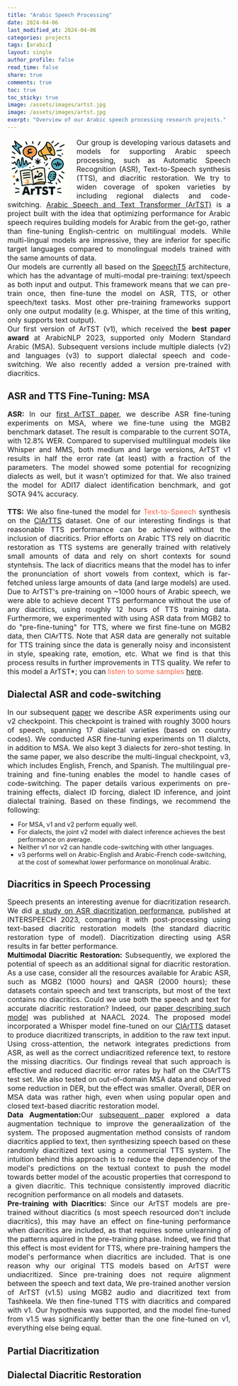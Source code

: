```yaml
---
title: "Arabic Speech Processing"
date: 2024-04-06
last_modified_at: 2024-04-06
categories: projects
tags: [arabic]
layout: single
author_profile: false
read_time: false
share: true
comments: true
toc: true
toc_sticky: true
image: /assets/images/artst.jpg
image: /assets/images/artst.jpg
exerpt: "Overview of our Arabic speech processing research projects."
---
```


<div>
  <img src="/assets/images/artst.jpg" alt="ArTST" style="float: left; margin-right: 1rem;max-width:140px"/>    
</div>
<div style="font-size: 16px; text-align: justify;">
  <p> Our group is developing various datasets and models for supporting Arabic speech processing, such as Automatic Speech Recognition (ASR), Text-to-Speech synthesis (TTS), and diacritic restoration. We try to widen coverage of spoken varieties by including regional dialects and code-switching. <a href="https://github.com/mbzuai-nlp/ArTST">Arabic Speech and Text Transformer (ArTST)</a> is a project built with the idea that optimizing performance for Arabic speech requires building models for Arabic from the get-go, rather than fine-tuning English-centric on multilingual models. While multi-lingual models are impressive, they are inferior for specific target languages compared to monolingual models trained with the same amounts of data. <br>
  Our models are currently all based on the <a href="https://huggingface.co/docs/transformers/en/model_doc/speecht5" >SpeechT5</a> architecture, which has the advantage of multi-modal pre-training: text/speech as both input and output. This framework means that we can pre-train once, then fine-tune the model on ASR, TTS, or other speech/text tasks. Most other pre-training frameworks support only one output modality (e.g. Whisper, at the time of this writing, only supports text output).<br>
  Our first version of ArTST (v1), which received the <strong>best paper award</strong> at ArabicNLP 2023, supported only Modern Standard Arabic (MSA). Subsequent versions include multiple dialects (v2) and languages (v3) to support dialectal speech and code-switching. We also recently added a version pre-trained with diacritics.
  </p>
</div>

## ASR and TTS Fine-Tuning: MSA
<div style="font-size: 16px; text-align: justify;">
    <strong>ASR:</strong> In our <a href="https://aclanthology.org/2023.arabicnlp-1.5.pdf">first ArTST paper</a>, we describe ASR fine-tuning experiments on MSA, where we fine-tune using the MGB2 benchmark dataset. The result is comparable to the current SOTA, with 12.8% WER. Compared to supervised multilingual models like Whisper and MMS, both medium and large versions, ArTST v1 results in half the error rate (at least) with a fraction of the parameters. The model showed some potential for recognizing dialects as well, but it wasn't optimized for that. We also trained the model for ADI17 dialect identification benchmark, and got SOTA 94% accuracy. <br><br>
    <strong>TTS:</strong> We also fine-tuned the model for <a style="color:Tomato">Text-to-Speech</a> synthesis on the <a href="/clartts/">ClArTTS</a> dataset. One of our interesting findings is that reasonable TTS performance can be achieved without the inclusion of diacritics. Prior efforts on Arabic TTS rely on diacritic restoration as TTS systems are generally trained with relatively small amounts of data and rely on short contexts for sound styntehsis. The lack of diacritics means that the model has to infer the pronunciation of short vowels from context, which is far-fetched unless large amounts of data (and large models) are used. Due to ArTST's pre-training on ~1000 hours of Arabic speech, we were able to achieve decent TTS performance without the use of any diacritics, using roughly 12 hours of TTS training data. Furthermore, we experimented with using ASR data from MGB2 to do "pre-fine-tuning" for TTS, where we first fine-tune on MGB2 data, then ClArTTS. Note that ASR data are generally not suitable for TTS training since the data is generally noisy and inconsistent in style, speaking rate, emotion, etc. What we find is that this process results in further improvements in TTS quality. We refer to this model a ArTST*; you can <a style="color:Tomato">listen to some samples <a href="https://speechsample.wixsite.com/artsttts">here</a>. </a>
</div>

## Dialectal ASR and code-switching
<div style="font-size: 16px; text-align: justify;">
    In our subsequent <a href="https://arxiv.org/pdf/2411.05872">paper</a> we describe ASR experiments using our v2 checkpoint. This checkpoint is trained with roughly 3000 hours of speech, spanning 17 dialectal varieties (based on country codes). We conducted ASR fine-tuning experiments on 11 dialcts, in addition to MSA. We also kept 3 dialects for zero-shot testing. In the same paper, we also describe the multi-lingual checkpoint, v3, which includes English, French, and Spanish. The multilingual pre-training and fine-tuning enables the model to handle cases of code-switching. The paper details various experiments on pre-training effects, dialect ID forcing, dialect ID inference, and joint dialectal training. Based on these findings, we recommend the following:
</div>

- For MSA, v1 and v2 perform equally well. 
- For dialects, the joint v2 model with dialect inference achieves the best performance on average. 
- Neither v1 nor v2 can handle code-switching with other languages. 
- v3 performs well on Arabic-English and Arabic-French code-switching, at the cost of somewhat lower performance on monolinual Arabic. 

## Diacritics in Speech Processing
<div style="font-size: 16px; text-align: justify;">
Speech presents an interesting avenue for diacritization research. We did <a href="https://www.isca-archive.org/interspeech_2023/aldarmaki23_interspeech.pdf">a study on ASR diacritization performance</a>, published at INTERSPEECH 2023, comparing it with post-processing using text-based diacritic restoration models (the standard diacritic restoration type of model). Diacritization directing using ASR results in far better performance. <br>
<strong>Multimodal Diacritic Restoration:</strong> Subsequently, we explored the potential of speech as an additional signal for diacritic restoration. As a use case, consider all the resources available for Arabic ASR, such as MGB2 (1000 hours) and QASR (2000 hours); these datasets contain speech and text transcripts, but most of the text contains no diacritics. Could we use both the speech and text for accurate diacritic restoration? Indeed, our <a href="https://aclanthology.org/2024.naacl-long.233.pdf">paper describing such model</a> was published at NAACL 2024. The proposed model incorporated a Whisper model fine-tuned on our <a href="/clartts/">ClArTTS</a> dataset to produce diacritized transcripts, in addition to the raw text input. Using cross-attention, the network integrates predictions from ASR, as well as the correct undiacritized reference text, to restore the missing diacritics. Our findings reveal that such approach is effective and reduced diacritic error rates by half on the ClArTTS test set. We also tested on out-of-domain MSA data and observed some reduction in DER, but the effect was smaller. Overall, DER on MSA data was rather high, even when using popular open and closed text-based diacritic restoration model. <br>
<strong>Data Augmentation:</strong>Our <a href="https://aclanthology.org/2024.arabicnlp-1.15.pdf">subsequent paper</a> explored a data augmentation technique to improve the generaalization of the system. The proposed augmentation method consists of random diacritics applied to text, then synthesizing speech based on these randomly diacritized text using a commercial TTS system. The intuition behind this approach is to reduce the dependency of the model's predictions on the textual context to push the model towards better model of the acoustic properties that correspond to a given diacritic. This technique consistently improved diacritic recognition performance on all models and datasets. <br>
<strong>Pre-training with Diacritics:</strong> Since our ArTST models are pre-trained without diacritics (s most speech resourced don't include diacritics), this may have an effect on fine-tuning performance when diacritics are included, as that requires some unlearning of the patterns aquired in the pre-training phase. Indeed, we find that this effect is most evident for TTS, where pre-training hampers the model's performance when diacritics are included. That is one reason why our original TTS models based on ArTST were undiacritized. Since pre-training does not require alignment between the speech and text data, We pre-trained another version of ArTST (v1.5) using MGB2 audio and diacritized text from Tashkeela. We then fine-tuned TTS with diacritics and compared with v1. Our hypothesis was supported, and the model fine-tuned from v1.5 was significantly better than the one fine-tuned on v1, everything else being equal. 
</div>

## Partial Diacritization
<div style="font-size: 16px; text-align: justify;">

</div>

## Dialectal Diacritic Restoration
<div style="font-size: 16px; text-align: justify;">

</div>
